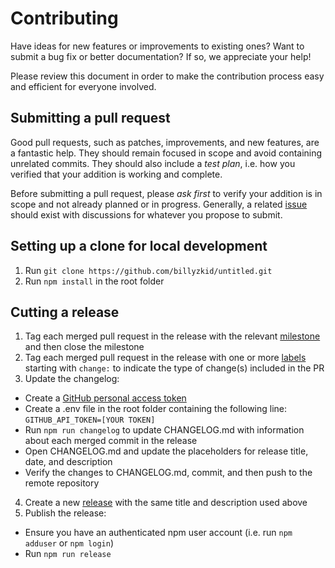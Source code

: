 # Contributing

Have ideas for new features or improvements to existing ones? Want to submit a bug fix or better documentation? If so, we appreciate your help!

Please review this document in order to make the contribution process easy and efficient for everyone involved.

## Submitting a pull request

Good pull requests, such as patches, improvements, and new features, are a fantastic help. They should remain focused in scope and avoid containing unrelated commits. They should also include a *test plan*, i.e. how you verified that your addition is working and complete.

Before submitting a pull request, please *ask first* to verify your addition is in scope and not already planned or in progress. Generally, a related [issue](https://github.com/billyzkid/untitled/issues) should exist with discussions for whatever you propose to submit.

## Setting up a clone for local development

1. Run `git clone https://github.com/billyzkid/untitled.git`
2. Run `npm install` in the root folder

## Cutting a release

1. Tag each merged pull request in the release with the relevant [milestone](https://github.com/billyzkid/untitled/milestones) and then close the milestone
2. Tag each merged pull request in the release with one or more [labels](https://github.com/billyzkid/untitled/labels) starting with `change:` to indicate the type of change(s) included in the PR
3. Update the changelog:
  * Create a [GitHub personal access token](https://help.github.com/articles/creating-a-personal-access-token-for-the-command-line/)
  * Create a .env file in the root folder containing the following line: `GITHUB_API_TOKEN=[YOUR TOKEN]`
  * Run `npm run changelog` to update CHANGELOG.md with information about each merged commit in the release
  * Open CHANGELOG.md and update the placeholders for release title, date, and description
  * Verify the changes to CHANGELOG.md, commit, and then push to the remote repository
4. Create a new [release](https://github.com/billyzkid/untitled/releases/new) with the same title and description used above
5. Publish the release:
  * Ensure you have an authenticated npm user account (i.e. run `npm adduser` or `npm login`)
  * Run `npm run release`

